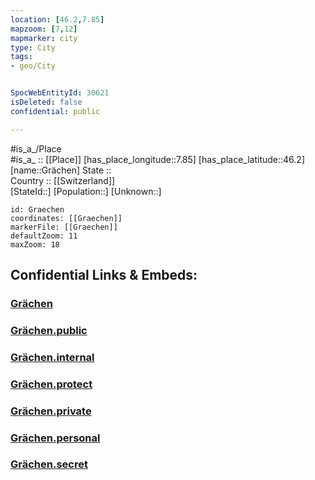 ```yaml
---
location: [46.2,7.85] 
mapzoom: [7,12] 
mapmarker: city 
type: City
tags:
- geo/City


SpocWebEntityId: 30621
isDeleted: false
confidential: public

---
```

#is_a_/Place  
#is_a_ :: [[Place]] 
[has_place_longitude::7.85] 
[has_place_latitude::46.2] 
[name::Grächen] 
State ::  
Country :: [[Switzerland]]  
[StateId::] 
[Population::] 
[Unknown::] 


```leaflet
id: Graechen
coordinates: [[Graechen]] 
markerFile: [[Graechen]] 
defaultZoom: 11 
maxZoom: 18
```


## Confidential Links & Embeds: 

### [Grächen](/_Standards/Earth/Continent/Europe/Europe~Central/Switzerland/Switzerland~Cantons/Valais/districts~Valais/Visp/municipalities~Visp/Grächen.md) 

### [Grächen.public](/_public/Earth/Continent/Europe/Europe~Central/Switzerland/Switzerland~Cantons/Valais/districts~Valais/Visp/municipalities~Visp/Grächen.public.md) 

### [Grächen.internal](/_internal/Earth/Continent/Europe/Europe~Central/Switzerland/Switzerland~Cantons/Valais/districts~Valais/Visp/municipalities~Visp/Grächen.internal.md) 

### [Grächen.protect](/_protect/Earth/Continent/Europe/Europe~Central/Switzerland/Switzerland~Cantons/Valais/districts~Valais/Visp/municipalities~Visp/Grächen.protect.md) 

### [Grächen.private](/_private/Earth/Continent/Europe/Europe~Central/Switzerland/Switzerland~Cantons/Valais/districts~Valais/Visp/municipalities~Visp/Grächen.private.md) 

### [Grächen.personal](/_personal/Earth/Continent/Europe/Europe~Central/Switzerland/Switzerland~Cantons/Valais/districts~Valais/Visp/municipalities~Visp/Grächen.personal.md) 

### [Grächen.secret](/_secret/Earth/Continent/Europe/Europe~Central/Switzerland/Switzerland~Cantons/Valais/districts~Valais/Visp/municipalities~Visp/Grächen.secret.md)

